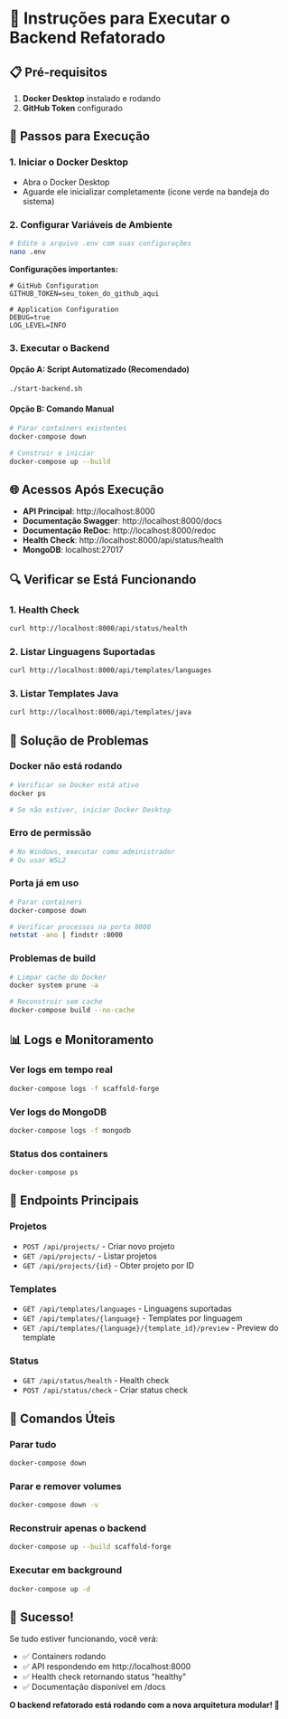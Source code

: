 # 🚀 Instruções para Executar o Backend Refatorado

## 📋 Pré-requisitos

1. **Docker Desktop** instalado e rodando
2. **GitHub Token** configurado

## 🔧 Passos para Execução

### 1. **Iniciar o Docker Desktop**
- Abra o Docker Desktop
- Aguarde ele inicializar completamente (ícone verde na bandeja do sistema)

### 2. **Configurar Variáveis de Ambiente**
```bash
# Edite o arquivo .env com suas configurações
nano .env
```

**Configurações importantes:**
```env
# GitHub Configuration
GITHUB_TOKEN=seu_token_do_github_aqui

# Application Configuration
DEBUG=true
LOG_LEVEL=INFO
```

### 3. **Executar o Backend**

#### Opção A: Script Automatizado (Recomendado)
```bash
./start-backend.sh
```

#### Opção B: Comando Manual
```bash
# Parar containers existentes
docker-compose down

# Construir e iniciar
docker-compose up --build
```

## 🌐 Acessos Após Execução

- **API Principal**: http://localhost:8000
- **Documentação Swagger**: http://localhost:8000/docs
- **Documentação ReDoc**: http://localhost:8000/redoc
- **Health Check**: http://localhost:8000/api/status/health
- **MongoDB**: localhost:27017

## 🔍 Verificar se Está Funcionando

### 1. **Health Check**
```bash
curl http://localhost:8000/api/status/health
```

### 2. **Listar Linguagens Suportadas**
```bash
curl http://localhost:8000/api/templates/languages
```

### 3. **Listar Templates Java**
```bash
curl http://localhost:8000/api/templates/java
```

## 🐛 Solução de Problemas

### Docker não está rodando
```bash
# Verificar se Docker está ativo
docker ps

# Se não estiver, iniciar Docker Desktop
```

### Erro de permissão
```bash
# No Windows, executar como administrador
# Ou usar WSL2
```

### Porta já em uso
```bash
# Parar containers
docker-compose down

# Verificar processos na porta 8000
netstat -ano | findstr :8000
```

### Problemas de build
```bash
# Limpar cache do Docker
docker system prune -a

# Reconstruir sem cache
docker-compose build --no-cache
```

## 📊 Logs e Monitoramento

### Ver logs em tempo real
```bash
docker-compose logs -f scaffold-forge
```

### Ver logs do MongoDB
```bash
docker-compose logs -f mongodb
```

### Status dos containers
```bash
docker-compose ps
```

## 🎯 Endpoints Principais

### Projetos
- `POST /api/projects/` - Criar novo projeto
- `GET /api/projects/` - Listar projetos
- `GET /api/projects/{id}` - Obter projeto por ID

### Templates
- `GET /api/templates/languages` - Linguagens suportadas
- `GET /api/templates/{language}` - Templates por linguagem
- `GET /api/templates/{language}/{template_id}/preview` - Preview do template

### Status
- `GET /api/status/health` - Health check
- `POST /api/status/check` - Criar status check

## 🔄 Comandos Úteis

### Parar tudo
```bash
docker-compose down
```

### Parar e remover volumes
```bash
docker-compose down -v
```

### Reconstruir apenas o backend
```bash
docker-compose up --build scaffold-forge
```

### Executar em background
```bash
docker-compose up -d
```

## 🎉 Sucesso!

Se tudo estiver funcionando, você verá:
- ✅ Containers rodando
- ✅ API respondendo em http://localhost:8000
- ✅ Health check retornando status "healthy"
- ✅ Documentação disponível em /docs

**O backend refatorado está rodando com a nova arquitetura modular! 🚀**
